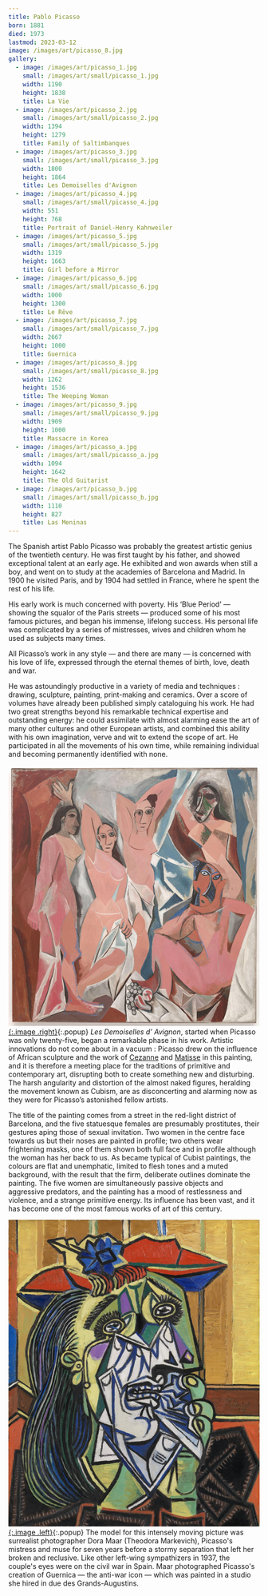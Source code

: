 ```yaml
---
title: Pablo Picasso
born: 1881
died: 1973
lastmod: 2023-03-12
image: /images/art/picasso_8.jpg
gallery:
  - image: /images/art/picasso_1.jpg
    small: /images/art/small/picasso_1.jpg
    width: 1190
    height: 1838
    title: La Vie
  - image: /images/art/picasso_2.jpg
    small: /images/art/small/picasso_2.jpg
    width: 1394
    height: 1279
    title: Family of Saltimbanques
  - image: /images/art/picasso_3.jpg
    small: /images/art/small/picasso_3.jpg
    width: 1800
    height: 1864
    title: Les Demoiselles d'Avignon
  - image: /images/art/picasso_4.jpg
    small: /images/art/small/picasso_4.jpg
    width: 551
    height: 768
    title: Portrait of Daniel-Henry Kahnweiler
  - image: /images/art/picasso_5.jpg
    small: /images/art/small/picasso_5.jpg
    width: 1319
    height: 1663
    title: Girl before a Mirror
  - image: /images/art/picasso_6.jpg
    small: /images/art/small/picasso_6.jpg
    width: 1000
    height: 1300
    title: Le Rêve
  - image: /images/art/picasso_7.jpg
    small: /images/art/small/picasso_7.jpg
    width: 2667
    height: 1000
    title: Guernica
  - image: /images/art/picasso_8.jpg
    small: /images/art/small/picasso_8.jpg
    width: 1262
    height: 1536
    title: The Weeping Woman
  - image: /images/art/picasso_9.jpg
    small: /images/art/small/picasso_9.jpg
    width: 1909
    height: 1000
    title: Massacre in Korea
  - image: /images/art/picasso_a.jpg
    small: /images/art/small/picasso_a.jpg
    width: 1094
    height: 1642
    title: The Old Guitarist
  - image: /images/art/picasso_b.jpg
    small: /images/art/small/picasso_b.jpg
    width: 1110
    height: 827
    title: Las Meninas
---
```


The Spanish artist Pablo Picasso was probably the greatest artistic genius of
the twentieth century. He was first taught by his father, and showed
exceptional talent at an early age. He exhibited and won awards when still a
boy, and went on to study at the academies of Barcelona and Madrid. In 1900 he
visited Paris, and by 1904 had settled in France, where he spent the rest of
his life.

His early work is much concerned with poverty. His ‘Blue Period’ &mdash;
showing the squalor of the Paris streets &mdash; produced some of his most
famous pictures, and began his immense, lifelong success. His personal life was
complicated by a series of mistresses, wives and children whom he used as
subjects many times.

All Picasso’s work in any style &mdash; and there are many &mdash; is concerned
with his love of life, expressed through the eternal themes of birth, love,
death and war.

He was astoundingly productive in a variety of media and techniques : drawing,
sculpture, painting, print-making and ceramics. Over a score of volumes have
already been published simply cataloguing his work. He had two great strengths
beyond his remarkable technical expertise and outstanding energy: he could
assimilate with almost alarming ease the art of many other cultures and other
European artists, and combined this ability with his own imagination, verve and
wit to extend the scope of art. He participated in all the movements of his own
time, while remaining individual and becoming permanently identified with none.

[![Les Demoiselles d'Avignon](/images/art/picasso_3.jpg){:.image .right}](/images/art/picasso_3.jpg){:.popup}
_Les Demoiselles d’ Avignon_, started when Picasso was only twenty-five, began
a remarkable phase in his work. Artistic innovations do not come about in a
vacuum : Picasso drew on the influence of African sculpture and the work of
[Cezanne](/art/cezanne) and [Matisse](/art/matisse) in this painting, and it
is therefore a meeting place for the traditions of primitive and contemporary
art, disrupting both to create something new and disturbing. The harsh
angularity and distortion of the almost naked figures, heralding the movement
known as Cubism, are as disconcerting and alarming now as they were for
Picasso’s astonished fellow artists.

The title of the painting comes from a street in the red-light district of
Barcelona, and the five statuesque females are presumably prostitutes, their
gestures aping those of sexual invitation. Two women in the centre face towards
us but their noses are painted in profile; two others wear frightening masks,
one of them shown both full face and in profile although the woman has her back
to us. As became typical of Cubist paintings, the colours are flat and
unemphatic, limited to flesh tones and a muted background, with the result that
the firm, deliberate outlines dominate the painting. The five women are
simultaneously passive objects and aggressive predators, and the painting has a
mood of restlessness and violence, and a strange primitive energy. Its
influence has been vast, and it has become one of the most famous works of art
of this century.

[![The Weeping Woman](/images/art/picasso_8.jpg){:.image .left}](/images/art/picasso_8.jpg){:.popup}
The model for this intensely moving picture was surrealist photographer Dora
Maar (Theodora Markevich), Picasso's mistress and muse for seven years before a
stormy separation that left her broken and reclusive. Like other left-wing
sympathizers in 1937, the couple's eyes were on the civil war in Spain. Maar
photographed Picasso's creation of Guernica &mdash; the anti-war icon &mdash;
which was painted in a studio she hired in due des Grands-Augustins.
